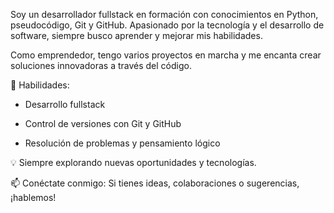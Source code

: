 Soy un desarrollador fullstack en formación con conocimientos en Python, pseudocódigo, Git y GitHub. Apasionado por la tecnología y el desarrollo de software, siempre busco aprender y mejorar mis habilidades.

Como emprendedor, tengo varios proyectos en marcha y me encanta crear soluciones innovadoras a través del código.

🔹 Habilidades:

- Desarrollo fullstack

- Control de versiones con Git y GitHub

- Resolución de problemas y pensamiento lógico

💡 Siempre explorando nuevas oportunidades y tecnologías.

📫 Conéctate conmigo: Si tienes ideas, colaboraciones o sugerencias, ¡hablemos!
